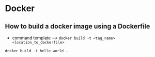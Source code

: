 # Docker

## How to build a docker image using a Dockerfile

- command template --> `docker build -t <tag_name> <location_to_dockerfile>`

```
docker build -t hello-world .
```
